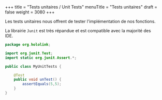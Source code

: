 +++
title = "Tests unitaires / Unit Tests"
menuTitle = "Tests unitaires"
draft = false
weight = 3080
+++

Les tests unitaires nous offrent de tester l'implémentation de nos fonctions.

La librairie `Junit` est très répandue et est compatible avec la majorité des IDE.

```java
package org.hololink;

import org.junit.Test;
import static org.junit.Assert.*;

public class MyUnitTests {

    @Test
    public void unTest() {
        assertEquals(5,5);
    }
}
```